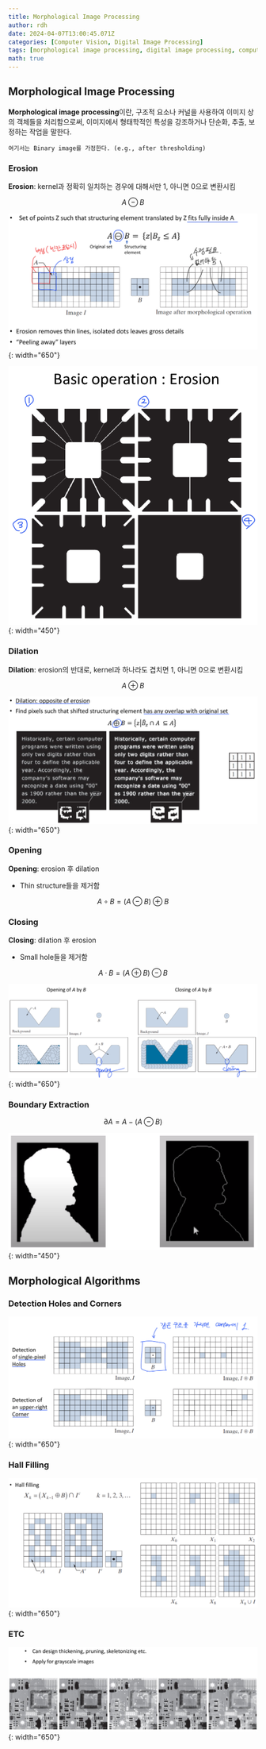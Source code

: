 ```yaml
---
title: Morphological Image Processing
author: rdh
date: 2024-04-07T13:00:45.071Z
categories: [Computer Vision, Digital Image Processing]
tags: [morphological image processing, digital image processing, computer vision]
math: true
---
```

## Morphological Image Processing
**Morphological image processing**이란, 구조적 요소나 커널을 사용하여 이미지 상의 객체들을 처리함으로써, 이미지에서 형태학적인 특성을 강조하거나 단순화, 추출, 보정하는 작업을 말한다.

`여기서는 Binary image를 가정한다. (e.g., after thresholding)`

### Erosion
**Erosion**: kernel과 정확히 일치하는 경우에 대해서만 1, 아니면 0으로 변환시킴

$$
A \ominus B
$$

![](/assets/img/morphological-image-processing-01.png){: width="650"}

![](/assets/img/morphological-image-processing-02.png){: width="450"}

### Dilation
**Dilation**: erosion의 반대로, kernel과 하나라도 겹치면 1, 아니면 0으로 변환시킴

$$
A \oplus B
$$

![](/assets/img/morphological-image-processing-03.png){: width="650"}

### Opening
**Opening**: erosion 후 dilation
  * Thin structure들을 제거함

$$
A \circ B = (A \ominus B) \oplus B
$$

### Closing
**Closing**: dilation 후 erosion
  * Small hole들을 제거함

$$
A \cdot B = (A \oplus B) \ominus B
$$

![](/assets/img/morphological-image-processing-04.png){: width="650"}

### Boundary Extraction

$$
\partial A = A - (A \ominus B)
$$

![](/assets/img/morphological-image-processing-05.png){: width="450"}

## Morphological Algorithms
### Detection Holes and Corners
![](/assets/img/morphological-image-processing-06.png){: width="650"}

### Hall Filling
![](/assets/img/morphological-image-processing-07.png){: width="650"}

### ETC
![](/assets/img/morphological-image-processing-08.png){: width="650"}
